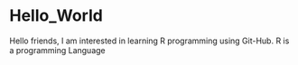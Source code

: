 # Hello_World
Hello friends, I am interested in learning R programming using Git-Hub.
R is a programming Language
